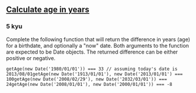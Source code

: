 <h2><a href=https://www.codewars.com/kata/521660e064dc2ccdd900008d/train/javascript target="_blank">Calculate age in years</a></h2><h3>5 kyu</h3><p>Complete the following function that will return the difference in years (age) for a birthdate, and optionally a "now" date. Both arguments to the function are expected to be Date objects.  The returned difference can be either positive or negative.</p><pre><code class="language-javascript"><span class="cm-variable">getAge</span>(<span class="cm-keyword">new</span> <span class="cm-variable">Date</span>(<span class="cm-string">'1980/01/01'</span>)) <span class="cm-operator">===</span> <span class="cm-number">33</span> <span class="cm-comment">// assuming today's date is 2013/08/01</span><span class="cm-variable">getAge</span>(<span class="cm-keyword">new</span> <span class="cm-variable">Date</span>(<span class="cm-string">'1913/01/01'</span>), <span class="cm-keyword">new</span> <span class="cm-variable">Date</span>(<span class="cm-string">'2013/01/01'</span>) <span class="cm-operator">===</span> <span class="cm-number">100</span><span class="cm-variable">getAge</span>(<span class="cm-keyword">new</span> <span class="cm-variable">Date</span>(<span class="cm-string">'2008/02/29'</span>), <span class="cm-keyword">new</span> <span class="cm-variable">Date</span>(<span class="cm-string">'2032/03/01'</span>)) <span class="cm-operator">===</span> <span class="cm-number">24</span><span class="cm-variable">getAge</span>(<span class="cm-keyword">new</span> <span class="cm-variable">Date</span>(<span class="cm-string">'2008/01/01'</span>), <span class="cm-keyword">new</span> <span class="cm-variable">Date</span>(<span class="cm-string">'2000/01/01'</span>)) <span class="cm-operator">===</span> <span class="cm-operator">-</span><span class="cm-number">8</span></code></pre>